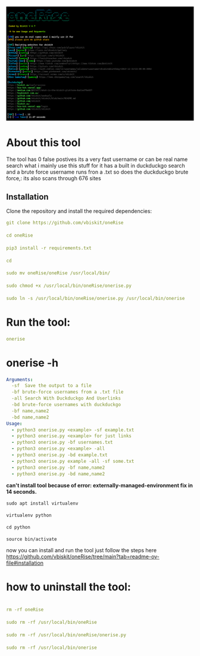 ![png](showtool.png)
# About this tool

The tool has 0 false postives its a very fast username or can be real name search what i mainly use this stuff for it has a built in duckduckgo search and a brute force username runs fron a .txt so does the duckduckgo brute force,: its also scans through 676 sites

## Installation 
Clone the repository and install the required dependencies:  
```yaml
git clone https://github.com/vbiskit/oneRise

cd oneRise

pip3 install -r requirements.txt

cd

sudo mv oneRise/oneRise /usr/local/bin/

sudo chmod +x /usr/local/bin/oneRise/onerise.py

sudo ln -s /usr/local/bin/oneRise/onerise.py /usr/local/bin/onerise
```
# Run the tool:
```yaml
onerise
```
# onerise -h

```yaml
Arguments:
  -sf  Save the output to a file
  -bf brute-force usernames from a .txt file
  -all Search With Duckduckgo And Userlinks
  -bd brute-force usernames with duckduckgo
  -bf name,name2
  -bd name,name2
Usage:
  - python3 onerise.py <example> -sf example.txt
  - python3 onerise.py <example> for just links
  - python3 onerise.py -bf usernames.txt
  - python3 onerise.py <example> -all
  - python3 onerise.py -bd example.txt
  - python3 onerise.py example -all -sf some.txt
  - python3 onerise.py -bf name,name2
  - python3 onerise.py -bd name,name2
```
**can't install tool because of error: externally-managed-environment fix in 14 seconds.**
```
sudo apt install virtualenv

virtualenv python

cd python

source bin/activate
```
now you can install and run the tool just follow the steps here
https://github.com/vbiskit/oneRise/tree/main?tab=readme-ov-file#installation

# how to uninstall the tool:
```yaml

rm -rf oneRise

sudo rm -rf /usr/local/bin/oneRise

sudo rm -rf /usr/local/bin/oneRise/onerise.py

sudo rm -rf /usr/local/bin/onerise
